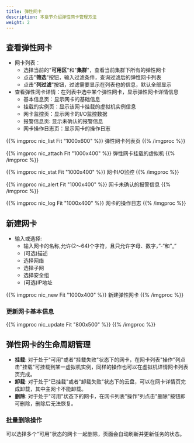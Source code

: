 ```yaml
---
title: 弹性网卡
description: 本章节介绍弹性网卡管理方法
weight: 2
---
```



## 查看弹性网卡

* 网卡列表：
  * 选择当前的"**可用区**"和"**集群**"，查看当前集群下所有的弹性网卡
  * 点击"**筛选**"按钮，输入过滤条件，查询过滤后的弹性网卡列表
  * 点击"**列过滤**"按钮，过滤需要显示在列表也的信息，默认全部显示
* 查看弹性网卡详情：在列表中选中某个弹性网卡，显示弹性网卡详情信息
  * 基本信息页：显示网卡的基础信息 
  * 挂载的实例页：显示该网卡挂载的虚拟机实例信息
  * 网卡监控页：显示网卡的I/O监控数据
  * 报警信息页: 显示未确认的报警信息
  * 网卡操作日志页：显示网卡的操作日志
  
{{% imgproc nic_list Fit "1000x600" %}}
弹性网卡列表页
{{% /imgproc %}}

{{% imgproc nic_attach Fit "1000x400" %}}
弹性网卡挂载的虚拟机
{{% /imgproc %}}

{{% imgproc nic_stat Fit "1000x400" %}}
网卡I/O监控
{{% /imgproc %}}

{{% imgproc nic_alert Fit "1000x400" %}}
网卡未确认的报警信息
{{% /imgproc %}}

{{% imgproc nic_log Fit "1000x400" %}}
网卡的操作日志
{{% /imgproc %}}

## 新建网卡
* 输入或选择:
  * 输入网卡的名称,允许(2～64)个字符，且只允许字母、数字，”-“和”_”
  * (可选)描述
  * 选择网络
  * 选择子网
  * 选择安全组
  * (可选)IP地址
  
{{% imgproc nic_new Fit "1000x400" %}}
新建弹性网卡
{{% /imgproc %}}

### 更新网卡基本信息

{{% imgproc nic_update Fit "800x500" %}}
{{% /imgproc %}}

## 弹性网卡的生命周期管理
* **挂载**: 对于处于"可用"或者"挂载失败"状态下的网卡，在网卡列表"操作"列点击"挂载"可挂载到某一虚拟机实例，同样的操作也可以在虚拟机详情网卡列表页完成。
* **卸载**: 对于处于"已挂载"或者"卸载失败"状态下的云盘，可以在网卡详情页完成卸载，其中主网卡不能卸载。
* **删除**: 对于处于"可用"状态下的网卡，在网卡列表"操作"列点击"删除"按钮即可删除，删除后无法恢复。
  
### 批量删除操作

可以选择多个"可用"状态的网卡一起删除，页面会自动刷新并更新任务的状态。

